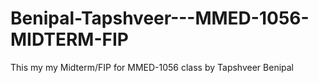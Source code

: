 # Benipal-Tapshveer---MMED-1056-MIDTERM-FIP
This my my Midterm/FIP for MMED-1056 class by Tapshveer Benipal
